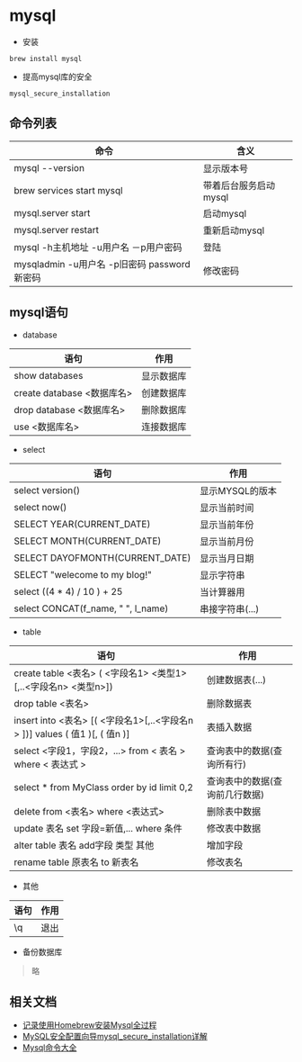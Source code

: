 # mysql

- 安装

```
brew install mysql
```

- 提高mysql库的安全

```
mysql_secure_installation
```

## 命令列表

命令                                  | 含义
----------------------------------- | -------------
mysql --version                     | 显示版本号
brew services start mysql           | 带着后台服务启动mysql
mysql.server start                  | 启动mysql
mysql.server restart                | 重新启动mysql
mysql -h主机地址 -u用户名 －p用户密码           | 登陆
mysqladmin -u用户名 -p旧密码 password 新密码 | 修改密码

## mysql语句

- database

语句                     | 作用
---------------------- | -----
show databases         | 显示数据库
create database <数据库名> | 创建数据库
drop database <数据库名>   | 删除数据库
use <数据库名>             | 连接数据库

- select

语句                                 | 作用
---------------------------------- | ----------
select version()                   | 显示MYSQL的版本
select now()                       | 显示当前时间
SELECT YEAR(CURRENT_DATE)          | 显示当前年份
SELECT MONTH(CURRENT_DATE)         | 显示当前月份
SELECT DAYOFMONTH(CURRENT_DATE)    | 显示当月日期
SELECT "welecome to my blog!"      | 显示字符串
select ((4 * 4) / 10 ) + 25        | 当计算器用
select CONCAT(f_name, " ", l_name) | 串接字符串(...)

- table

语句                                                                | 作用
----------------------------------------------------------------- | ----------------
create table <表名> ( <字段名1> <类型1> [,..<字段名n> <类型n>])               | 创建数据表(...)
drop table <表名>                                                   | 删除数据表
insert into <表名> [( <字段名1>[,..<字段名n > ])] values ( 值1 )[, ( 值n )] | 表插入数据
select <字段1，字段2，...> from < 表名 > where < 表达式 >                    | 查询表中的数据(查询所有行)
select * from MyClass order by id limit 0,2                       | 查询表中的数据(查询前几行数据)
delete from <表名> where <表达式>                                      | 删除表中数据
update 表名 set 字段=新值,... where 条件                                  | 修改表中数据
alter table 表名 add字段 类型 其他                                        | 增加字段
rename table 原表名 to 新表名                                           | 修改表名

- 其他

语句 | 作用
-- | --
\q | 退出

- 备份数据库

> 略

## 相关文档

- [记录使用Homebrew安装Mysql全过程](http://blog.csdn.net/lkxlaz/article/details/54580735)
- [MySQL安全配置向导mysql_secure_installation详解](http://www.jb51.net/article/47727.htm)
- [Mysql命令大全](http://www.cnblogs.com/zhangzhu/archive/2013/07/04/3172486.html)
